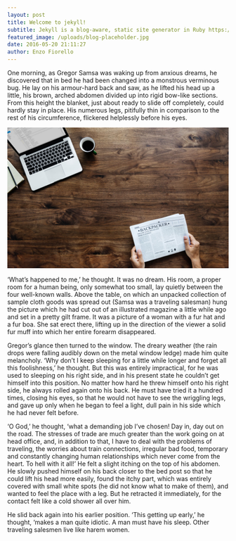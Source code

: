 ```yaml
---
layout: post
title: Welcome to jekyll!
subtitle: Jekyll is a blog-aware, static site generator in Ruby https://jekyllrb.com
featured_image: /uploads/blog-placeholder.jpg
date: 2016-05-20 21:11:27
author: Enzo Fiorello
---
```

One morning, as Gregor Samsa was waking up from anxious dreams, he discovered that in bed he had been changed into a monstrous verminous bug. He lay on his armour-hard back and saw, as he lifted his head up a little, his brown, arched abdomen divided up into rigid bow-like sections. From this height the blanket, just about ready to slide off completely, could hardly stay in place. His numerous legs, pitifully thin in comparison to the rest of his circumference, flickered helplessly before his eyes.

![](/uploads/blog-placeholder.jpg)

‘What’s happened to me,’ he thought. It was no dream. His room, a proper room for a human being, only somewhat too small, lay quietly between the four well-known walls. Above the table, on which an unpacked collection of sample cloth goods was spread out (Samsa was a traveling salesman) hung the picture which he had cut out of an illustrated magazine a little while ago and set in a pretty gilt frame. It was a picture of a woman with a fur hat and a fur boa. She sat erect there, lifting up in the direction of the viewer a solid fur muff into which her entire forearm disappeared.

Gregor’s glance then turned to the window. The dreary weather (the rain drops were falling audibly down on the metal window ledge) made him quite melancholy. ‘Why don’t I keep sleeping for a little while longer and forget all this foolishness,’ he thought. But this was entirely impractical, for he was used to sleeping on his right side, and in his present state he couldn’t get himself into this position. No matter how hard he threw himself onto his right side, he always rolled again onto his back. He must have tried it a hundred times, closing his eyes, so that he would not have to see the wriggling legs, and gave up only when he began to feel a light, dull pain in his side which he had never felt before.

‘O God,’ he thought, ‘what a demanding job I’ve chosen! Day in, day out on the road. The stresses of trade are much greater than the work going on at head office, and, in addition to that, I have to deal with the problems of traveling, the worries about train connections, irregular bad food, temporary and constantly changing human relationships which never come from the heart. To hell with it all!’ He felt a slight itching on the top of his abdomen. He slowly pushed himself on his back closer to the bed post so that he could lift his head more easily, found the itchy part, which was entirely covered with small white spots (he did not know what to make of them), and wanted to feel the place with a leg. But he retracted it immediately, for the contact felt like a cold shower all over him.

He slid back again into his earlier position. ‘This getting up early,’ he thought, ‘makes a man quite idiotic. A man must have his sleep. Other traveling salesmen live like harem women.
